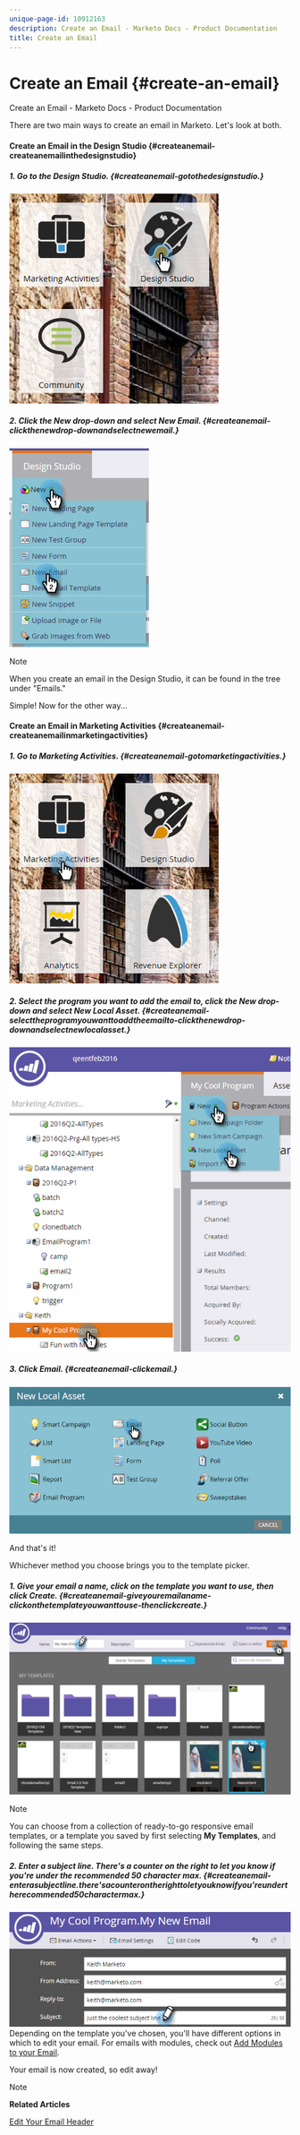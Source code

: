 ```yaml
---
unique-page-id: 10912163
description: Create an Email - Marketo Docs - Product Documentation
title: Create an Email
---
```


# Create an Email {#create-an-email}

Create an Email - Marketo Docs - Product Documentation

There are two main ways to create an email in Marketo. Let's look at both.

#### Create an Email in the Design Studio {#createanemail-createanemailinthedesignstudio}

##### 1. Go to the Design Studio. {#createanemail-gotothedesignstudio.}

![](assets/one-4.png)

##### 2. Click the New drop-down and select New Email. {#createanemail-clickthenewdrop-downandselectnewemail.}

![](assets/two-4.png)

>[!NOTE]
>
>When you create an email in the Design Studio, it can be found in the tree under "Emails."

Simple! Now for the other way... 

#### Create an Email in Marketing Activities {#createanemail-createanemailinmarketingactivities}

##### 1. Go to Marketing Activities. {#createanemail-gotomarketingactivities.}

![](assets/three-3.png)

##### 2. Select the program you want to add the email to, click the New drop-down and select New Local Asset. {#createanemail-selecttheprogramyouwanttoaddtheemailto-clickthenewdrop-downandselectnewlocalasset.}

![](assets/four-3.png)

##### 3. Click Email. {#createanemail-clickemail.}

![](assets/five-2.png)

And that's it!

Whichever method you choose brings you to the template picker.

##### 1. Give your email a name, click on the template you want to use, then click Create. {#createanemail-giveyouremailaname-clickonthetemplateyouwanttouse-thenclickcreate.}

![](assets/six-2.png)

>[!NOTE]
>
>You can choose from a collection of ready-to-go responsive email templates, or a template you saved by first selecting **My Templates**, and following the same steps.

##### 2. Enter a subject line. There's a counter on the right to let you know if you're under the recommended 50 character max. {#createanemail-enterasubjectline.there'sacounterontherighttoletyouknowifyou'reundertherecommended50charactermax.}

![](assets/seven-1.png)   
Depending on the template you've chosen, you'll have different options in which to edit your email. For emails with modules, check out [Add Modules to your Email](../../../../../welcome-to-marketo-docs/product-docs/email-marketing/general/email-editor-2.0/add-modules-to-your-email.md).

Your email is now created, so edit away!

>[!NOTE]
>
>**Related Articles**
>
>[Edit Your Email Header](edit-your-email-header.md)

